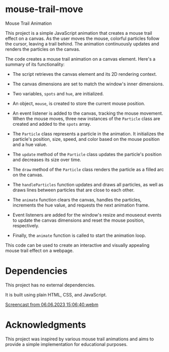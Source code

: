 # mouse-trail-move

Mouse Trail Animation

This project is a simple JavaScript animation that creates a mouse trail effect on a canvas.
As the user moves the mouse, colorful particles follow the cursor, leaving a trail behind. 
The animation continuously updates and renders the particles on the canvas.


The code creates a mouse trail animation on a canvas element. Here's a summary of its functionality:

- The script retrieves the canvas element and its 2D rendering context.

- The canvas dimensions are set to match the window's inner dimensions.

- Two variables, `spots` and `hue`, are initialized.

- An object, `mouse`, is created to store the current mouse position.

- An event listener is added to the canvas, tracking the mouse movement. When the mouse moves, 
  three new instances of the `Particle` class are created and added to the `spots` array.

- The `Particle` class represents a particle in the animation. It initializes the particle's position, size, 
  speed, and color based on the mouse position and a hue value.

- The `update` method of the `Particle` class updates the particle's position and decreases its size over time.

- The `draw` method of the `Particle` class renders the particle as a filled arc on the canvas.

- The `handleParticles` function updates and draws all particles, as well as draws lines between particles 
  that are close to each other.

- The `animate` function clears the canvas, handles the particles, increments the hue value, 
  and requests the next animation    frame.

- Event listeners are added for the window's resize and mouseout events to update the canvas dimensions and 
  reset the mouse position, respectively.

- Finally, the `animate` function is called to start the animation loop.

This code can be used to create an interactive and visually appealing mouse trail effect on a webpage.



# Dependencies

This project has no external dependencies. 

It is built using plain HTML, CSS, and JavaScript.


[Screencast from 06.06.2023 15:06:40.webm](https://github.com/Sasa405/mouse-trail-move/assets/118745186/4c7f61a6-c15e-4b85-a44e-36f0f3afe2b2)







# Acknowledgments

This project was inspired by various mouse trail animations and aims 
to provide a simple implementation for educational purposes.

